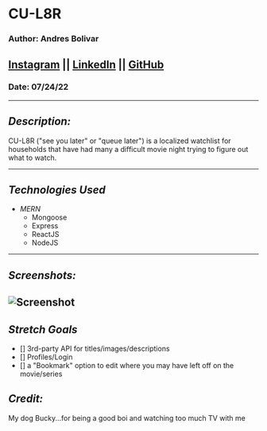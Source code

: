 # CU-L8R
### Author: Andres Bolivar
## [Instagram](http://www.instagram.com/dredose) || [LinkedIn](http://www.linkedin.com/in/drebolivar) || [GitHub](https://github.com/drebolivar)
### Date: 07/24/22

---

## **_Description:_**

CU-L8R ("see you later" or "queue later") is a localized watchlist for households that have had many a
difficult movie night trying to figure out what to watch.

---

## **_Technologies Used_**

- _MERN_
  - Mongoose
  - Express
  - ReactJS
  - NodeJS

---

## **_Screenshots:_**
![Screenshot](https://i.imgur.com/DuWc6El.png)
---

## **_Stretch Goals_**

- [] 3rd-party API for titles/images/descriptions
- [] Profiles/Login
- [] a "Bookmark" option to edit where you may have left off on the movie/series

## **_Credit:_**

My dog Bucky...for being a good boi and watching too much TV with me
